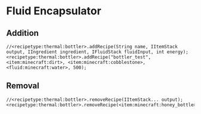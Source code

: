 # Fluid Encapsulator

## Addition

```zenscript
//<recipetype:thermal:bottler>.addRecipe(String name, IItemStack output, IIngredient ingredient, IFluidStack fluidInput, int energy);
<recipetype:thermal:bottler>.addRecipe("bottler_test", <item:minecraft:dirt>, <item:minecraft:cobblestone>, <fluid:minecraft:water>, 500);
```

## Removal

```zenscript
//<recipetype:thermal:bottler>.removeRecipe(IItemStack... output);
<recipetype:thermal:bottler>.removeRecipe(<item:minecraft:honey_bottle>);
```
